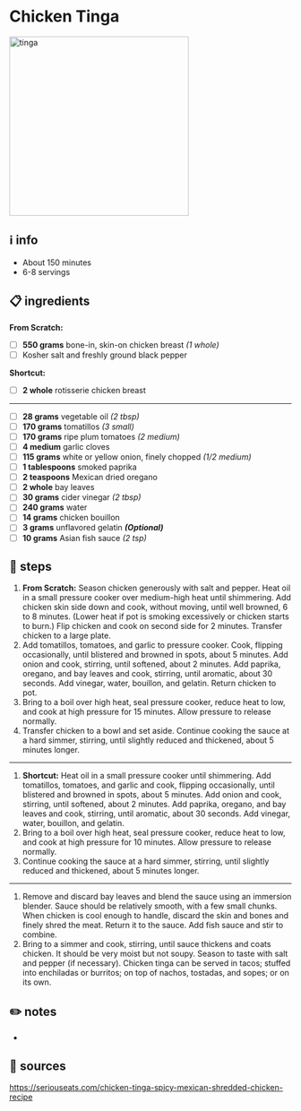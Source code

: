 # Chicken Tinga
<img src="https://www.seriouseats.com/thmb/MIIFDm26iGKgHzoP9wsIFnPMmm4=/1500x1125/filters:fill(auto,1)/__opt__aboutcom__coeus__resources__content_migration__serious_eats__seriouseats.com__recipes__images__2016__01__20160128-chicken-tinga-recipe-18-8860acec45b34865af917729d36b06b4.jpg" alt="tinga" width="320"/>  

## ℹ️ info
* About 150 minutes  
* 6-8 servings  

## 📋 ingredients

**From Scratch:**  

- [ ] **550	grams**	bone-in, skin-on chicken breast *(1 whole)*
- [ ] Kosher salt and freshly ground black pepper

**Shortcut:**  

- [ ] **2	whole**	rotisserie chicken breast

---

- [ ] **28	grams**	vegetable oil *(2 tbsp)*
- [ ] **170	grams**	tomatillos *(3 small)*
- [ ] **170	grams**	ripe plum tomatoes *(2 medium)*
- [ ] **4	medium**	garlic cloves
- [ ] **115	grams**	white or yellow onion, finely chopped *(1/2 medium)*
- [ ] **1	tablespoons**	smoked paprika
- [ ] **2	teaspoons**	Mexican dried oregano
- [ ] **2	whole**	bay leaves
- [ ] **30	grams**	cider vinegar *(2 tbsp)*
- [ ] **240	grams**	water
- [ ] **14	grams**	chicken bouillon
- [ ] **3	grams**	unflavored gelatin ***(Optional)***
- [ ] **10	grams**	Asian fish sauce *(2 tsp)*

## 🔪 steps

1. **From Scratch:** Season chicken generously with salt and pepper. Heat oil in a small pressure cooker over medium-high heat until shimmering. Add chicken skin side down and cook, without moving, until well browned, 6 to 8 minutes. (Lower heat if pot is smoking excessively or chicken starts to burn.) Flip chicken and cook on second side for 2 minutes. Transfer chicken to a large plate.
2. Add tomatillos, tomatoes, and garlic to pressure cooker. Cook, flipping occasionally, until blistered and browned in spots, about 5 minutes. Add onion and cook, stirring, until softened, about 2 minutes. Add paprika, oregano, and bay leaves and cook, stirring, until aromatic, about 30 seconds. Add vinegar, water, bouillon, and gelatin. Return chicken to pot.
3. Bring to a boil over high heat, seal pressure cooker, reduce heat to low, and cook at high pressure for 15 minutes. Allow pressure to release normally.
4. Transfer chicken to a bowl and set aside. Continue cooking the sauce at a hard simmer, stirring, until slightly reduced and thickened, about 5 minutes longer.

---

1. **Shortcut:** Heat oil in a small pressure cooker until shimmering. Add tomatillos, tomatoes, and garlic and cook, flipping occasionally, until blistered and browned in spots, about 5 minutes. Add onion and cook, stirring, until softened, about 2 minutes. Add paprika, oregano, and bay leaves and cook, stirring, until aromatic, about 30 seconds. Add vinegar, water, bouillon, and gelatin.
2. Bring to a boil over high heat, seal pressure cooker, reduce heat to low, and cook at high pressure for 10 minutes. Allow pressure to release normally.
3. Continue cooking the sauce at a hard simmer, stirring, until slightly reduced and thickened, about 5 minutes longer.

---

1. Remove and discard bay leaves and blend the sauce using an immersion blender. Sauce should be relatively smooth, with a few small chunks. When chicken is cool enough to handle, discard the skin and bones and finely shred the meat. Return it to the sauce. Add fish sauce and stir to combine.
2. Bring to a simmer and cook, stirring, until sauce thickens and coats chicken. It should be very moist but not soupy. Season to taste with salt and pepper (if necessary). Chicken tinga can be served in tacos; stuffed into enchiladas or burritos; on top of nachos, tostadas, and sopes; or on its own.

## ✏️ notes
* 

## 🔗 sources
https://seriouseats.com/chicken-tinga-spicy-mexican-shredded-chicken-recipe  
